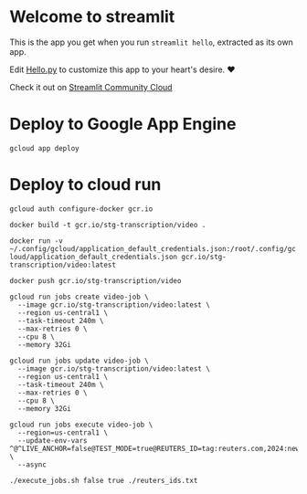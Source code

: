 # Welcome to streamlit

This is the app you get when you run `streamlit hello`, extracted as its own app.

Edit [Hello.py](./Hello.py) to customize this app to your heart's desire. ❤️

Check it out on [Streamlit Community Cloud](https://st-hello-app.streamlit.app/)


# Deploy to Google App Engine

`gcloud app deploy`


# Deploy to cloud run

`gcloud auth configure-docker gcr.io`

`docker build -t gcr.io/stg-transcription/video .`

`docker run -v ~/.config/gcloud/application_default_credentials.json:/root/.config/gcloud/application_default_credentials.json gcr.io/stg-transcription/video:latest`

`docker push gcr.io/stg-transcription/video`

```
gcloud run jobs create video-job \
  --image gcr.io/stg-transcription/video:latest \
  --region us-central1 \
  --task-timeout 240m \
  --max-retries 0 \
  --cpu 8 \
  --memory 32Gi
```

```
gcloud run jobs update video-job \
  --image gcr.io/stg-transcription/video:latest \
  --region us-central1 \
  --task-timeout 240m \
  --max-retries 0 \
  --cpu 8 \
  --memory 32Gi
```

```
gcloud run jobs execute video-job \
  --region=us-central1 \
  --update-env-vars ^@^LIVE_ANCHOR=false@TEST_MODE=true@REUTERS_ID=tag:reuters.com,2024:newsml_RW327824062024RP1:6 \
  --async
```

`./execute_jobs.sh false true ./reuters_ids.txt`
